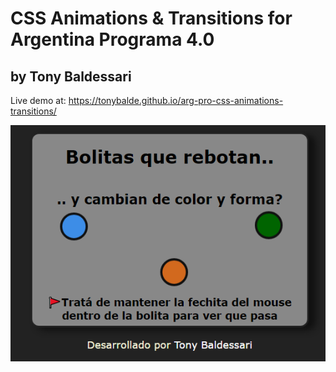 # CSS Animations & Transitions for Argentina Programa 4.0

## by Tony Baldessari

Live demo at: https://tonybalde.github.io/arg-pro-css-animations-transitions/

![plot](./img/preview.png)